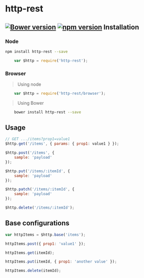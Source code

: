 http-rest
================
[![Bower version](https://badge.fury.io/bo/http-rest.svg)](http://badge.fury.io/bo/http-rest)
[![npm version](https://badge.fury.io/js/http-rest.svg)](http://badge.fury.io/js/http-rest)
Installation
------------

### Node

``` sh
npm install http-rest --save
```
``` js
	var $http = require('http-rest');
```

### Browser

> Using node

``` js
	var $http = require('http-rest/browser');
```

> Using Bower

``` sh
	bower install http-rest --save
```

Usage
-----

``` js
// GET .../items?prop1=value1
$http.get('/items', { params: { prop1: value1 } });

$http.post('/items', {
	sample: 'payload'
});

$http.put('/items/:itemId', {
	sample: 'payload'
});

$http.patch('/items/:itemId', {
	sample: 'payload'
});

$http.delete('/items/:itemId');
```

Base configurations
-------------------------

``` js
var httpItems = $http.base('items');

httpItems.post({ prop1: 'value1' });

httpItems.get(itemId);

httpItems.put(itemId, {	prop1: 'another value' });

httpItems.delete(itemId);
```
